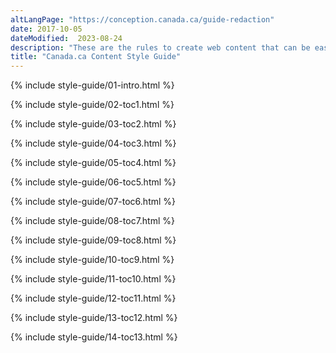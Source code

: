 ```yaml
---
altLangPage: "https://conception.canada.ca/guide-redaction"
date: 2017-10-05
dateModified:  2023-08-24
description: "These are the rules to create web content that can be easily found, understood and used."
title: "Canada.ca Content Style Guide"
---
```

<!-- Intro START id="intro" -->
{% include style-guide/01-intro.html %} 
<!-- Intro of changes END --> 
<!-- Summary of changes START id="toc1" --> 
{% include style-guide/02-toc1.html %} 
<!-- Summary of changes END --> 
<!-- Purpose START id="toc2" --> 
{% include style-guide/03-toc2.html %} 
<!--Purpose END --> 
<!-- Use of the style guide START id="toc3" --> 
{% include style-guide/04-toc3.html %} 
<!-- Use of the style guide END --> 
<!-- Related policies, standards and procedures START id="toc4" --> 
{% include style-guide/05-toc4.html %} 
<!-- Related policies, standards and procedures of changes END --> 
<!-- 1.0 Writing principles for web content START id="toc5" --> 
{% include style-guide/06-toc5.html %} 
<!-- 1.0 Writing principles for web content END --> 
<!-- 2.0 Plain language START id="toc6" --> 
{% include style-guide/07-toc6.html %} 
<!-- 2.0 Plain language END --> 
<!-- 3.0 Tone START id="toc7" --> 
{% include style-guide/08-toc7.html %} 
<!-- 3.0 Tone END --> 
<!-- 4.0 Style START id="toc8" --> 
{% include style-guide/09-toc8.html %} 
<!-- 4.0 Style END --> 
<!-- 5.0 Content structure START id="toc9" --> 
{% include style-guide/10-toc9.html %} 
<!-- 5.0 Content structure END --> 
<!-- 6.0 Images and videos START id="toc10" --> 
{% include style-guide/11-toc10.html %} 
<!-- 6.0 Images and videos END --> 
<!-- 7.0 Links START id="toc11" --> 
{% include style-guide/12-toc11.html %} 
<!-- 7.0 Links END --> 
<!-- Web content makeovers START id="toc12" --> 
{% include style-guide/13-toc12.html %} 
<!-- Web content makeovers END --> 
<!-- Resources START id="toc13" --> 
{% include style-guide/14-toc13.html %} 
<!-- Resources END --
